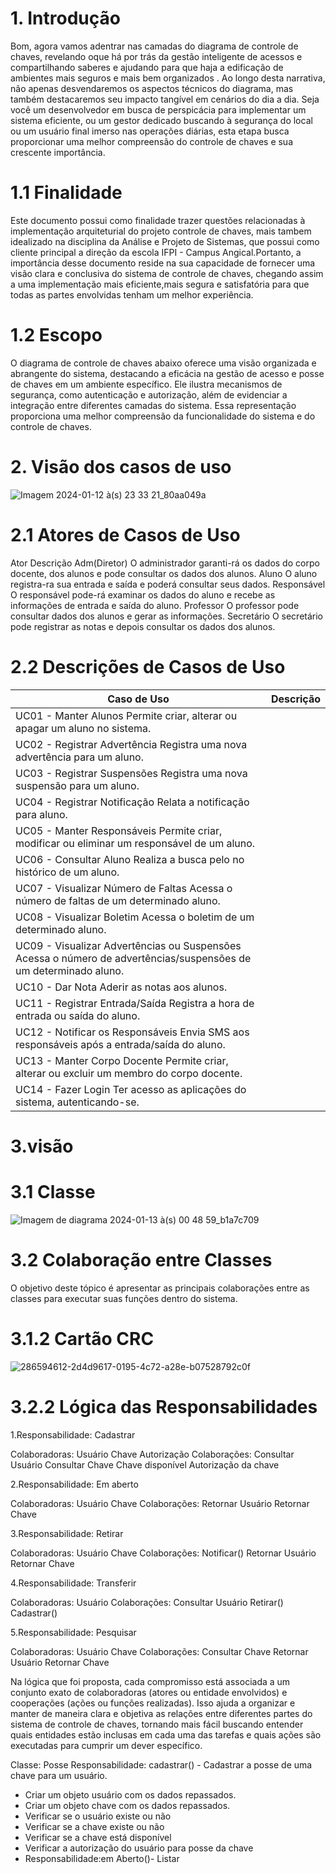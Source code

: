 # 1. Introdução
Bom, agora vamos adentrar nas camadas do diagrama de controle de chaves, revelando oque há por trás da gestão inteligente de acessos e compartilhando saberes e ajudando para que haja a edificação de ambientes mais seguros e mais bem organizados  .
Ao longo desta narrativa, não apenas desvendaremos os aspectos técnicos do diagrama, mas também destacaremos seu impacto tangível em cenários do dia a dia. Seja você um desenvolvedor em busca de perspicácia para implementar um sistema eficiente, ou um gestor dedicado buscando à segurança do local ou um usuário final imerso nas operações diárias, esta etapa busca proporcionar uma melhor compreensão do controle de chaves e sua crescente importância.

# 1.1 Finalidade
Este documento possui como finalidade trazer questões relacionadas à implementação arquiteturial do projeto controle de chaves, mais tambem idealizado na disciplina da Análise e Projeto de Sistemas, que possui como cliente principal a direção da escola IFPI - Campus Angical.Portanto, a importância desse documento reside na sua capacidade de fornecer uma visão clara e conclusiva do sistema de controle de chaves, chegando assim a uma implementação mais eficiente,mais segura e satisfatória para que todas as partes envolvidas tenham um melhor experiência.

# 1.2 Escopo
O diagrama de controle de chaves abaixo oferece uma visão organizada e abrangente do sistema, destacando a eficácia na gestão de acesso e posse de chaves em um ambiente específico. Ele ilustra mecanismos de segurança, como autenticação e autorização, além de evidenciar a integração entre diferentes camadas do sistema. Essa representação proporciona uma melhor compreensão da funcionalidade do sistema e do controle de chaves.

# 2. Visão dos casos de uso
![Imagem 2024-01-12 à(s) 23 33 21_80aa049a](https://github.com/FelipeXPZ/documento-de-visao./assets/144725344/8dd756cd-7007-4754-8adb-683205c5931d)

# 2.1 Atores de Casos de Uso
Ator	Descrição
Adm(Diretor)	O administrador garanti-rá os dados do corpo docente, dos alunos e pode consultar os dados dos alunos.
Aluno	O aluno registra-ra sua entrada e saída e poderá consultar seus dados.
Responsável	O responsável pode-rá examinar os dados do aluno e recebe as informações de entrada e saída do aluno.
Professor	O professor pode consultar dados dos alunos e gerar as informações.
Secretário	O secretário pode registrar as notas e depois consultar os dados dos alunos.

# 2.2 Descrições de Casos de Uso

|Caso de Uso|Descrição|
|---|---|
| UC01 - Manter Alunos	Permite criar, alterar ou apagar um aluno no sistema.|
| UC02 - Registrar Advertência	Registra uma nova advertência para um aluno.|
| UC03 - Registrar Suspensões	Registra uma nova suspensão para um aluno.|
| UC04 - Registrar Notificação	Relata a notificação para aluno.|
| UC05 - Manter Responsáveis	Permite criar, modificar ou eliminar um responsável de um aluno.|
| UC06 - Consultar Aluno	Realiza a busca pelo no histórico de um aluno.|
| UC07 - Visualizar Número de Faltas	Acessa o número de faltas de um determinado aluno.|
| UC08 - Visualizar Boletim  Acessa o boletim de um determinado aluno.|
| UC09 - Visualizar Advertências ou Suspensões  Acessa o número de advertências/suspensões de um determinado aluno.|
| UC10 - Dar Nota	Aderir as notas aos alunos.|
| UC11 - Registrar Entrada/Saída	Registra a hora de entrada ou saída do aluno.|
| UC12 - Notificar os Responsáveis	Envia SMS aos responsáveis após a entrada/saída do aluno.|
| UC13 - Manter Corpo Docente	Permite criar, alterar ou excluir um membro do corpo docente.|
| UC14 - Fazer Login	Ter acesso as aplicações do sistema, autenticando-se.|

# 3.visão

# 3.1 Classe
![Imagem de diagrama 2024-01-13 à(s) 00 48 59_b1a7c709](https://github.com/FelipeXPZ/documento-de-visao./assets/144725344/368d1068-b0dd-489c-8cf4-944ae90bb539)

# 3.2 Colaboração entre Classes
O objetivo deste tópico é apresentar as principais colaborações entre as classes para executar suas funções dentro do sistema.
# 3.1.2 Cartão CRC
![286594612-2d4d9617-0195-4c72-a28e-b07528792c0f](https://github.com/FelipeXPZ/documento-de-visao./assets/144725344/8ecc802d-1b7e-4dd7-b593-865116022409)

# 3.2.2 Lógica das Responsabilidades
1.Responsabilidade: Cadastrar

Colaboradoras:
Usuário
Chave
Autorização
Colaborações:
Consultar Usuário
Consultar Chave
Chave disponível
Autorização da chave

2.Responsabilidade: Em aberto

Colaboradoras:
Usuário
Chave
Colaborações:
Retornar Usuário
Retornar Chave

3.Responsabilidade: Retirar

Colaboradoras:
Usuário
Chave
Colaborações:
Notificar()
Retornar Usuário
Retornar Chave

4.Responsabilidade: Transferir

Colaboradoras:
Usuário
Colaborações:
Consultar Usuário
Retirar()
Cadastrar()

5.Responsabilidade: Pesquisar

Colaboradoras:
Usuário
Chave
Colaborações:
Consultar Chave
Retornar Usuário
Retornar Chave

Na lógica que foi proposta, cada compromisso está associada a um conjunto exato de colaboradoras (atores ou entidade envolvidos) e cooperações (ações ou funções realizadas). Isso ajuda a organizar e manter de maneira clara e objetiva as relações entre diferentes partes do sistema de controle de chaves, tornando mais fácil buscando entender quais entidades estão inclusas em cada uma das tarefas e quais ações são executadas para cumprir um dever específico.

Classe: Posse
Responsabilidade: cadastrar() - Cadastrar a posse de uma chave para um usuário.

* Criar um objeto usuário com os dados repassados.
* Criar um objeto chave com os dados repassados.
* Verificar se o usuário existe ou não
* Verificar se a chave existe ou não
* Verificar se a chave está disponível
* Verificar a autorização do usuário para posse da chave
* Responsabilidade:em Aberto()- Listar






